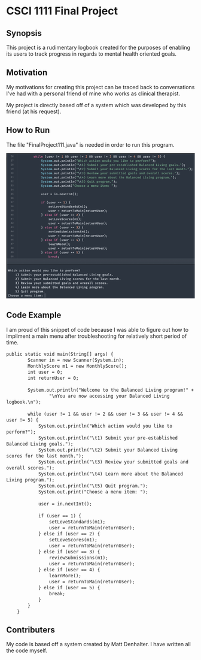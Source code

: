# CSCI 1111 Final Project

## Synopsis
This project is a rudimentary logbook created for the purposes of enabling its users to track
progress in regards to mental health oriented goals.

## Motivation
My motivations for creating this project can be traced back to conversations I've had with a
personal friend of mine who works as clinical therapist.

My project is directly based off of a system which was developed by this friend (at his request).

## How to Run
The file "FinalProject111.java" is needed in order to run this program.

![This is a screenshot](https://github.com/ClintonGDavis/CSCI_1111_OOP_Coursework/blob/main/CSCI_1111_Final_Project/FinalProject1111%20Screenshot.png)

## Code Example

I am proud of this snippet of code because I was able to figure out how to impliment a main
menu after troubleshooting for relatively short period of time.
```
public static void main(String[] args) {
		Scanner in = new Scanner(System.in);
		MonthlyScore m1 = new MonthlyScore();
		int user = 0;
		int returnUser = 0;

		System.out.println("Welcome to the Balanced Living program!" +
				"\nYou are now accessing your Balanced Living logbook.\n");

		while (user != 1 && user != 2 && user != 3 && user != 4 && user != 5) {
			System.out.println("Which action would you like to perform?");
			System.out.println("\t1) Submit your pre-established Balanced Living goals.");
			System.out.println("\t2) Submit your Balanced Living scores for the last month.");
			System.out.println("\t3) Review your submitted goals and overall scores.");
			System.out.println("\t4) Learn more about the Balanced Living program.");
			System.out.println("\t5) Quit program.");
			System.out.print("Choose a menu item: ");

			user = in.nextInt();

			if (user == 1) {
				setLoveStandards(m1);
				user = returnToMain(returnUser);
			} else if (user == 2) {
				setLoveScores(m1);
				user = returnToMain(returnUser);
			} else if (user == 3) {
				reviewSubmissions(m1);
				user = returnToMain(returnUser);
			} else if (user == 4) {
				learnMore();
				user = returnToMain(returnUser);
			} else if (user == 5) {
				break;
			}
		}
	}
  ```
  
  ## Contributers
  My code is based off a system created by Matt Denhalter.
  I have written all the code myself.
  
